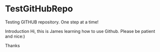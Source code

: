 # TestGitHubRepo
Testing GITHUB repository. One step at a time! 

Introduction
Hi, this is James learning how to use Github. Please be patient and nice:)

Thanks 
